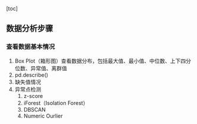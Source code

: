 [toc]

## 数据分析步骤

### 查看数据基本情况

1. Box Plot（箱形图）查看数据分布，包括最大值、最小值、中位数、上下四分位数、异常值、离群值
2. pd.describe()
3. 缺失值情况
4. 异常点检测
   1. z-score
   2. iForest（Isolation Forest）
   3. DBSCAN
   4. Numeric Ourlier
   